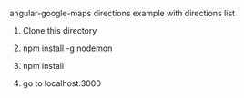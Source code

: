 angular-google-maps directions example with directions list

1) Clone this directory

2) npm install -g nodemon

3) npm install

4) go to localhost:3000
